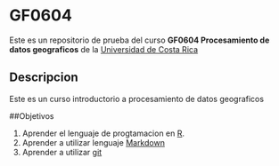 # GF0604

Este es un repositorio de prueba del curso **GF0604 Procesamiento de datos geograficos** de la [Universidad de Costa Rica](https://www.ucr.ac.cr/)

## Descripcion
Este es un curso introductorio a procesamiento de datos geograficos

##Objetivos
1. Aprender el lenguaje de progtamacion en [R](https://www.r-project.org/).
2. Aprender a utilizar lenguaje [Markdown](https://markdown.es/)
3. Aprender a utilizar [git](https://git-scm.com/download/win)
